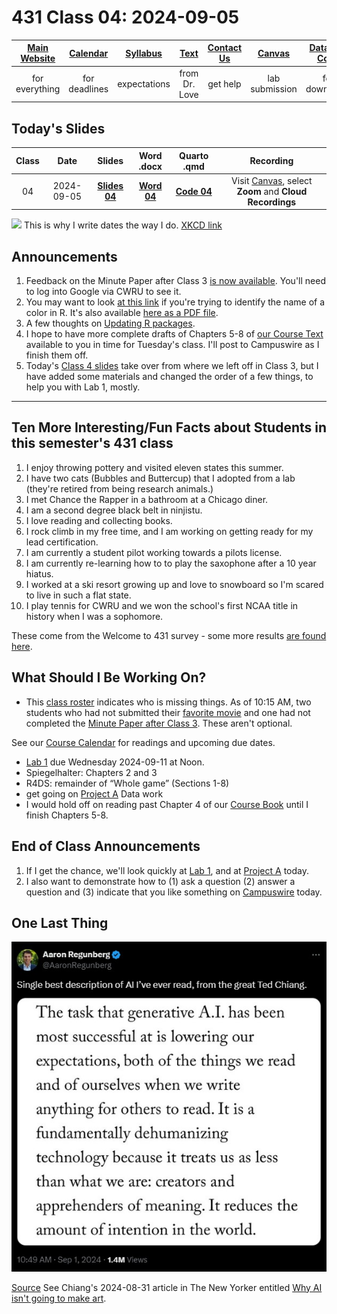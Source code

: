 # 431 Class 04: 2024-09-05

[Main Website](https://thomaselove.github.io/431-2024/) | [Calendar](https://thomaselove.github.io/431-2024/calendar.html) | [Syllabus](https://thomaselove.github.io/431-syllabus-2024/) | [Text](https://thomaselove.github.io/431-book/) | [Contact Us](https://thomaselove.github.io/431-2024/contact.html) | [Canvas](https://canvas.case.edu) | [Data and Code](https://github.com/THOMASELOVE/431-data)
:-----------: | :--------------: | :----------: | :---------: | :-------------: | :-----------: | :------------:
for everything | for deadlines | expectations | from Dr. Love | get help | lab submission | for downloads

## Today's Slides

Class | Date | Slides | Word .docx | Quarto .qmd | Recording
:---: | :--------: | :------: | :------: | :------: | :-------------:
04 | 2024-09-05 | **[Slides 04](https://thomaselove.github.io/431-slides-2024/class04.html)** | **[Word 04](https://thomaselove.github.io/431-slides-2024/class04w.docx)** | **[Code 04](https://github.com/THOMASELOVE/431-slides-2024/blob/main/class04.qmd)** | Visit [Canvas](https://canvas.case.edu/), select **Zoom** and **Cloud Recordings**

![](https://imgs.xkcd.com/comics/iso_8601.png) This is why I write dates the way I do. [XKCD link](https://xkcd.com/1179)

## Announcements

1. Feedback on the Minute Paper after Class 3 [is now available](https://bit.ly/431-2024-min-03-feedback). You'll need to log into Google via CWRU to see it.
2. You may want to look [at this link](http://www.stat.columbia.edu/~tzheng/files/Rcolor.pdf) if you're trying to identify the name of a color in R. It's also available [here as a PDF file](Rcolor.pdf).
3. A few thoughts on [Updating R packages](https://thomaselove.github.io/431-2024/software.html#updating-your-r-packages).
4. I hope to have more complete drafts of Chapters 5-8 of [our Course Text](https://thomaselove.github.io/431-book/) available to you in time for Tuesday's class. I'll post to Campuswire as I finish them off.
5. Today's [Class 4 slides](https://thomaselove.github.io/431-slides-2024/class04.html) take over from where we left off in Class 3, but I have added some materials and changed the order of a few things, to help you with Lab 1, mostly.

-------------

## Ten More Interesting/Fun Facts about Students in this semester's 431 class

1. I enjoy throwing pottery and visited eleven states this summer.
2. I have two cats (Bubbles and Buttercup) that I adopted from a lab (they're retired from being research animals.)
3. I met Chance the Rapper in a bathroom at a Chicago diner.
4. I am a second degree black belt in ninjistu.
5. I love reading and collecting books.
6. I rock climb in my free time, and I am working on getting ready for my lead certification.
7. I am currently a student pilot working towards a pilots license.
8. I am currently re-learning how to to play the saxophone after a 10 year hiatus.
9. I worked at a ski resort growing up and love to snowboard so I'm scared to live in such a flat state.
10. I play tennis for CWRU and we won the school's first NCAA title in history when I was a sophomore.

These come from the Welcome to 431 survey - some more results [are found here](https://github.com/THOMASELOVE/431-classes-2024/blob/main/class02/welcome-report.md).

## What Should I Be Working On?

- This [class roster](https://github.com/THOMASELOVE/431-classes-2024/blob/main/class01/431-students.md) indicates who is missing things. As of 10:15 AM, two students who had not submitted their [favorite movie](https://thomaselove.github.io/431-syllabus-2024/13_movies.html) and one had not completed the [Minute Paper after Class 3](https://bit.ly/431-2024-minute-03). These aren't optional.
 
See our [Course Calendar](https://thomaselove.github.io/431-2024/calendar.html) for readings and upcoming due dates.

- [Lab 1](https://github.com/THOMASELOVE/431-labs-2024/tree/main/lab1) due Wednesday 2024-09-11 at Noon.
- Spiegelhalter: Chapters 2 and 3
- R4DS: remainder of “Whole game” (Sections 1-8)
- get going on [Project A](https://thomaselove.github.io/431-projectA-2024/) Data work
- I would hold off on reading past Chapter 4 of our [Course Book](https://thomaselove.github.io/431-book/) until I finish Chapters 5-8.

## End of Class Announcements

1. If I get the chance, we'll look quickly at [Lab 1](https://github.com/THOMASELOVE/431-labs-2024/blob/main/lab1/431-lab1.pdf), and at [Project A](https://thomaselove.github.io/431-projectA-2024/) today.
2. I also want to demonstrate how to (1) ask a question (2) answer a question and (3) indicate that you like something on [Campuswire](https://campuswire.com/) today.

## One Last Thing

![](regunberg-2024.jpg) 

[Source](https://x.com/AaronRegunberg/status/1830256593868603803) See Chiang's 2024-08-31 article in The New Yorker entitled [Why AI isn't going to make art](https://www.newyorker.com/culture/the-weekend-essay/why-ai-isnt-going-to-make-art).
